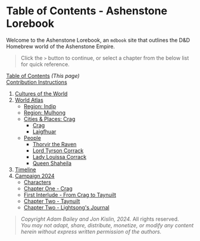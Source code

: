 # Table of Contents - Ashenstone Lorebook

Welcome to the Ashenstone Lorebook, an `mdbook` site that outlines the D&D Homebrew world of the Ashenstone Empire.

> Click the `>` button to continue, or select a chapter from the below list for quick reference.

[Table of Contents](SUMMARY.md) _(This page)_    
[Contribution Instructions](contribution_instructions.md)  

1. [Cultures of the World](./1-0-world_cultures.md)
2. [World Atlas](./2-0-world_atlas.md)
    - [Region: Indip](./2-1a-region_indip.md)
    - [Region: Mulhong](./2-1b-region_mulhong.md)
    - [Cities & Places: Crag](./2-2a-city_crag.md)
        - [Crag](./2-2a-city_crag.md)
        - [Laigfhuar](./2-2b-city-Laigfhuar.md)
    - [People](./2-3-0-People_master.md)
        - [Thorvir the Raven](./2-3-1-Thorvir_the_Raven.md)
        - [Lord Tyrson Corrack](./2-3-2-Lord_Corrack.md)
        - [Lady Louissa Corrack](./2-3-3-Lady_Corrack.md)
        - [Queen Shaheila](./2-3-4-Queen_Shaheila.md)        
3. [Timeline](./3-Timeline.md)
4. [Campaign 2024](./99-0-campaign_2024.md)
    - [Characters](./99-1-characters.md)
    - [Chapter One - Crag](./99-2-ch1-synopsis.md)
    - [First Interlude - From Crag to Taynuilt](./99-2-ch1ch2-interlude-synopsis.md)
    - [Chapter Two - Taynuilt](./99-2-ch2-synopsis.md)
    - [Chapter Two - Lightsong's Journal](./99-2-LJ-ch2.md)

> _Copyright Adam Bailey and Jon Kislin, 2024._ All rights reserved.   
> _You may not adapt, share, distribute, monetize, or modify any content herein without express written permission of the authors._
